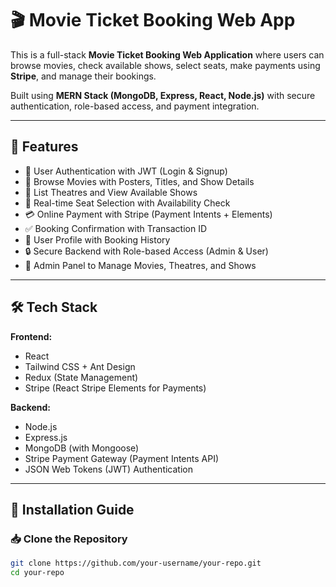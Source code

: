 # 🎬 Movie Ticket Booking Web App

This is a full-stack **Movie Ticket Booking Web Application** where users can browse movies, check available shows, select seats, make payments using **Stripe**, and manage their bookings.

Built using **MERN Stack (MongoDB, Express, React, Node.js)** with secure authentication, role-based access, and payment integration.

---

## 🚀 Features

- 🔐 User Authentication with JWT (Login & Signup)
- 🎥 Browse Movies with Posters, Titles, and Show Details
- 🏢 List Theatres and View Available Shows
- 🎫 Real-time Seat Selection with Availability Check
- 💳 Online Payment with Stripe (Payment Intents + Elements)
- ✅ Booking Confirmation with Transaction ID
- 👤 User Profile with Booking History
- 🔒 Secure Backend with Role-based Access (Admin & User)
- 🎥 Admin Panel to Manage Movies, Theatres, and Shows

---

## 🛠️ Tech Stack

**Frontend:**
- React
- Tailwind CSS + Ant Design
- Redux (State Management)
- Stripe (React Stripe Elements for Payments)

**Backend:**
- Node.js
- Express.js
- MongoDB (with Mongoose)
- Stripe Payment Gateway (Payment Intents API)
- JSON Web Tokens (JWT) Authentication

---

## 🔧 Installation Guide

### 📥 Clone the Repository

```bash
git clone https://github.com/your-username/your-repo.git
cd your-repo
